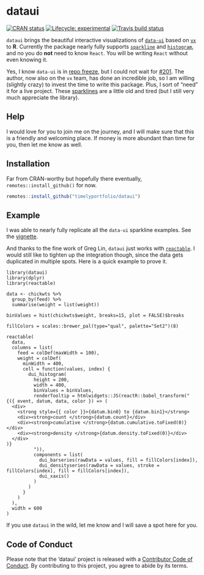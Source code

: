
<!-- README.md is generated from README.Rmd. Please edit that file -->

# dataui

<!-- badges: start -->

[![CRAN
status](https://www.r-pkg.org/badges/version/dataui)](https://CRAN.R-project.org/package=dataui)
[![Lifecycle:
experimental](https://img.shields.io/badge/lifecycle-experimental-orange.svg)](https://www.tidyverse.org/lifecycle/#experimental)
[![Travis build
status](https://travis-ci.org/timelyportfolio/dataui.svg?branch=master)](https://travis-ci.org/timelyportfolio/dataui)
<!-- badges: end -->

`dataui` brings the beautiful interactive visualizations of
[`data-ui`](https://williaster.github.io/data-ui) based on
[`vx`](https://vx-demo.now.sh/) to **R**. Currently the package nearly
fully supports
[`sparkline`](https://williaster.github.io/data-ui/?selectedKind=sparkline&selectedStory=Kitchen%20sink&full=0&addons=0&stories=1&panelRight=0)
and
[`histogram`](https://williaster.github.io/data-ui/?selectedKind=histogram&selectedStory=Playground&full=0&addons=0&stories=1&panelRight=0),
and no you do **not** need to know `React`. You will be writing `React`
without even knowing it.

Yes, I know `data-ui` is in [repo
freeze](https://github.com/williaster/data-ui#repo-freeze-), but I could
not wait for [\#201](https://github.com/williaster/data-ui/issues/201).
The author, now also on the `vx` team, has done an incredible job, so I
am willing (slightly crazy) to invest the time to write this package.
Plus, I sort of “need” it for a live project. These
[sparklines](https://omnipotent.net/jquery.sparkline/#s-about) are a
little old and tired (but I still very much appreciate the library).

## Help

I would love for you to join me on the journey, and I will make sure
that this is a friendly and welcoming place. If money is more abundant
than time for you, then let me know as well.

## Installation

Far from CRAN-worthy but hopefully there eventually,
`remotes::install_github()` for now.

``` r
remotes::install_github("timelyportfolio/dataui")
```

## Example

I was able to nearly fully replicate all the `data-ui` sparkline
examples. See the
[vignette](https://timelyportfolio.github.io/dataui/articles/dataui_replicate_examples.html).

And thanks to the fine work of Greg Lin, `dataui` just works with
[`reactable`](https://glin.github.io/reactable/). I would still like to
tighten up the integration though, since the data gets duplicated in
multiple spots. Here is a quick example to prove it.

    library(dataui)
    library(dplyr)
    library(reactable)
    
    data <- chickwts %>%
      group_by(feed) %>%
      summarise(weight = list(weight))
    
    binValues = hist(chickwts$weight, breaks=15, plot = FALSE)$breaks
    
    fillColors = scales::brewer_pal(type="qual", palette="Set2")(8)
    
    reactable(
      data,
      columns = list(
        feed = colDef(maxWidth = 100),
        weight = colDef(
          minWidth = 400,
          cell = function(values, index) {
            dui_histogram(
              height = 200,
              width = 400,
              binValues = binValues,
              renderTooltip = htmlwidgets::JS(reactR::babel_transform("
    {({ event, datum, data, color }) => (
      <div>
        <strong style={{ color }}>{datum.bin0} to {datum.bin1}</strong>
        <div><strong>count </strong>{datum.count}</div>
        <div><strong>cumulative </strong>{datum.cumulative.toFixed(0)}</div>
        <div><strong>density </strong>{datum.density.toFixed(0)}</div>
      </div>
    )}
              ")),
              components = list(
                dui_barseries(rawData = values, fill = fillColors[index]),
                dui_densityseries(rawData = values, stroke = fillColors[index], fill = fillColors[index]),
                dui_xaxis()
              )
            )
          }
        )
      ),
      width = 600
    )

If you use `dataui` in the wild, let me know and I will save a spot here
for you.

## Code of Conduct

Please note that the ‘dataui’ project is released with a [Contributor
Code of
Conduct](https://github.com/timelyportfolio/dataui/blob/master/CODE_OF_CONDUCT.md).
By contributing to this project, you agree to abide by its terms.

